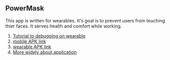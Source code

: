 ## PowerMask
  This app is written for wearables.
It's goal is to prevent users from touching thier faces. 
It serves health and comfort while working.
1. [Tutorial to debugging on wearable](https://developer.android.com/training/wearables/apps/debugging)
2. [mobile APK link](https://drive.google.com/file/d/1DVZ8EdZF0aB0yHhF_ofUw6kU-tYb-sWq/view?usp=sharing)
3. [wearable APK link](https://drive.google.com/file/d/11NLKkVuWlao8t3emj3omt4J5hRaTBOGD/view?usp=sharing)
4. [More widely about application](https://docs.google.com/document/d/1Ui_uKNgdGh-qywKpKFXMvIKUU-dhInkcdIYo8zi4_iY/edit?usp=drivesdk)
